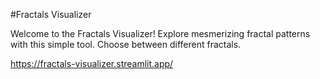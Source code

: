 #Fractals Visualizer

Welcome to the Fractals Visualizer! Explore mesmerizing fractal patterns with this simple tool. Choose between different fractals. 


https://fractals-visualizer.streamlit.app/ 




